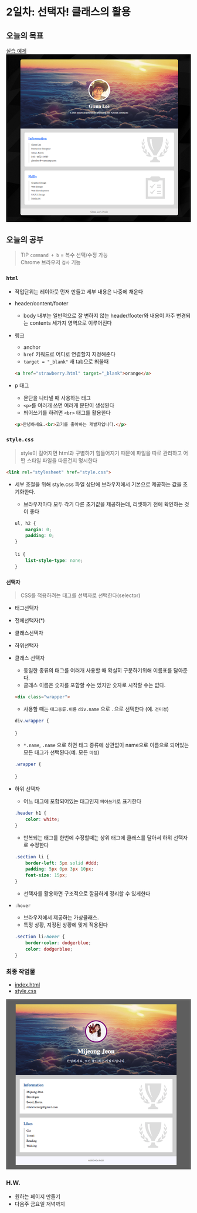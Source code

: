 # 2일차: 선택자! 클래스의 활용

## 오늘의 목표
[실습 예제](https://veam.me/example/profile/)  
![](media/day2_0.png)

## 오늘의 공부
> TIP `command + b` = 복수 선택/수정 가능  
> Chrome 브라우저 `검사` 기능

### `html`
* 작업단위는 레이아웃 먼저 만들고 세부 내용은 나중에 채운다
* header/content/footer
	* body 내부는 일반적으로 잘 변하지 않는 header/footer와 내용이 자주 변경되는 contents 세가지 영역으로 이루어진다
* 링크
	* anchor
	* `href` 키워드로 어디로 연결할지 지정해준다
	* `target = "_blank"` 새 tab으로 띄울때 
	
	```html
	<a href="strawberry.html" target="_blank">orange</a>
	```
* p 태그
	* 문단을 나타낼 때 사용하는 태그
	* `<p>`를 여러개 쓰면 여러개 문단이 생성된다
	* 띄어쓰기를 하려면 `<br>` 태그를 활용한다
	
	```html
	<p>안녕하세요.<br>고기를 좋아하는 개발자입니다.</p>
	```
		
### `style.css`
> style이 길어지면 html과 구별하기 힘들어지기 때문에 파일을 따로 관리하고 어떤 스타일 파일을 따른건지 명시한다

```html
<link rel="stylesheet" href="style.css">
```

* 세부 조절을 위해 style.css 파일 상단에 브라우저에서 기본으로 제공하는 값을 초기화한다.
	* 브라우저마다 모두 각기 다른 초기값을 제공하는데, 리셋하기 전에 확인하는 것이 좋다
	
	```css
	ul, h2 {
	    margin: 0;
	    padding: 0;
	}
	
	li {
	    list-style-type: none;
	}
	```


### `선택자`
> CSS를 적용하려는 태그를 선택자로 선택한다(selector) 

* 태그선택자
* 전체선택자(*)
* 클래스선택자
* 하위선택자

* 클래스 선택자
	* 동일한 종류의 태그를 여러개 사용할 때 확실히 구분하기위해 이름표를 달아준다. 
	* 클래스 이름은 숫자를 포함할 수는 있지만 숫자로 시작할 수는 없다.

	```html
	<div class="wrapper">
	```

	* 사용할 때는 `태그종류.이름` `div.name` 으로 `.`으로 선택한다 (예. `전미정`)
	
	```css
	div.wrapper {
	
	}
	```
	
	* `*.name`, `.name` 으로 하면 태그 종류에 상관없이 name으로 이름으로 되어있는 모든 태그가 선택된다(예. 모든 `미정`)

	```css
	.wrapper {
	
	}
	```

* 하위 선택자
	* 어느 태그에 포함되어있는 태그인지 `띄어쓰기`로 표기한다
	
	```css
	.header h1 {
	    color: white;
	}
	```
	
	* 반복되는 태그를 한번에 수정할때는 상위 태그에 클래스를 달아서 하위 선택자로 수정한다
	
	```css
	.section li {
	    border-left: 5px solid #ddd;
	    padding: 5px 0px 3px 10px;
	    font-size: 15px;
	}
	```
	
	* 선택자를 활용하면 구조적으로 깔끔하게 정리할 수 있게한다

* `:hover` 
	* 브라우저에서 제공하는 가상클래스. 
	* 특정 상황, 지정된 상황에 맞게 적용된다
	
	```css
	.section li:hover {
	    border-color: dodgerblue;
	    color: dodgerblue;
	}
	```
	
### 최종 작업물
* [index.html](profile/index.html)  
* [style.css](profile/style.css)

![](media/day2.png)

### H.W.
* 원하는 페이지 만들기
* 다음주 금요일 저녁까지
